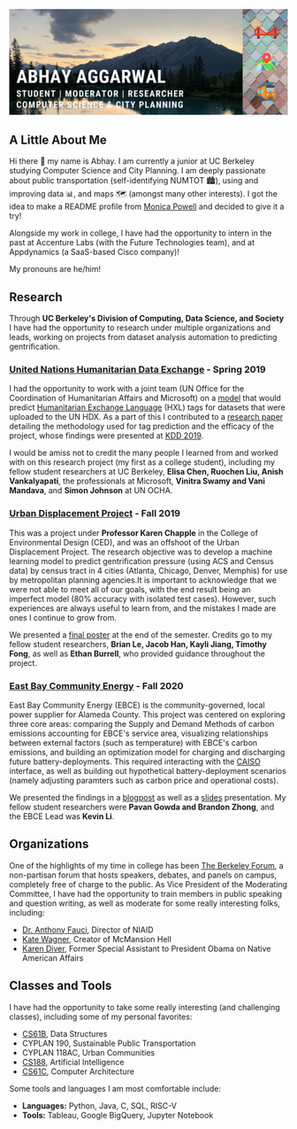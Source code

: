 
<img src="images/GithubCoverPhoto.png">

## A Little About Me
Hi there 👋 my name is Abhay. I am currently a junior at UC Berkeley studying Computer Science and City Planning. I am deeply passionate about public transportation (self-identifying NUMTOT 🏙), using and improving data 📊, and maps 🗺 (amongst many other interests). I got the idea to make a README profile from [Monica Powell](https://www.aboutmonica.com/blog/how-to-create-a-github-profile-readme) and decided to give it a try!

Alongside my work in college, I have had the opportunity to intern in the past at Accenture Labs (with the Future Technologies team), and at Appdynamics (a SaaS-based Cisco company)!

My pronouns are he/him!

## Research

Through **UC Berkeley's Division of Computing, Data Science, and Society** I have had the opportunity to research under multiple organizations and leads, working on projects from dataset analysis automation to predicting gentrification.

### [United Nations Humanitarian Data Exchange](https://data.humdata.org/) - Spring 2019
I had the opportunity to work with a joint team (UN Office for the Coordination of Humanitarian Affairs and Microsoft) on a [model](https://github.com/humanitarian-data-collaboration/hdx-python-model) that would predict [Humanitarian Exchange Language](https://hxlstandard.org/) (HXL) tags for datasets that were uploaded to the UN HDX. As a part of this I contributed to a [research paper](https://www.kdd.org/kdd2019/docs/Humanitarian_Data_tagging_KDD2019_SocialImpactTrack_HXLTagPrediction.pdf) detailing the methodology used for tag prediction and the efficacy of the project, whose findings were presented at [KDD 2019](https://www.kdd.org/kdd2019/).

I would be amiss not to credit the many people I learned from and worked with on this research project (my first as a college student), including my fellow student researchers at UC Berkeley, **Elisa Chen, Ruochen Liu, Anish Vankalyapati**, the professionals at Microsoft, **Vinitra Swamy and Vani Mandava**, and **Simon Johnson** at UN OCHA. 

### [Urban Displacement Project](https://www.urbandisplacement.org/) - Fall 2019
This was a project under **Professor Karen Chapple** in the College of Environmental Design (CED), and was an offshoot of the Urban Displacement Project. The research objective was to develop a machine learning model to predict gentrification pressure (using ACS and Census data) by census tract in 4 cities (Atlanta, Chicago, Denver, Memphis) for use by metropolitan planning agencies.It is important to acknowledge that we were not able to meet all of our goals, with the end result being an imperfect model (80% accuracy with isolated test cases). However, such experiences are always useful to learn from, and the mistakes I made are ones I continue to grow from.

We presented a [final poster](https://docs.google.com/presentation/d/10NM98DpzLcqUNOqGOeswrT13YiWSuY88ThW1OLJqEJg/edit#slide=id.g25659b536c_2_6) at the end of the semester. Credits go to my fellow student researchers, **Brian Le, Jacob Han, Kayli Jiang, Timothy Fong**, as well as **Ethan Burrell**, who provided guidance throughout the project.

### [East Bay Community Energy](https://ebce.org/) - Fall 2020
East Bay Community Energy (EBCE) is the community-governed, local power supplier for Alameda County. This project was centered on exploring three core areas: comparing the Supply and Demand Methods of carbon emissions accounting for EBCE's service area, visualizing relationships between external factors (such as temperature) with EBCE's carbon emissions, and building an optimization model for charging and discharging future battery-deployments. This required interacting with the [CAISO](http://www.caiso.com/Pages/default.aspx) interface, as well as building out hypothetical battery-deployment scenarios (namely adjusting paramters such as carbon price and operational costs). 

We presented the findings in a [blogpost](https://github.com/abhaykaggarwal/blogpost) as well as a [slides](https://docs.google.com/presentation/d/1lkici9MwaAN0F7h1o_5fEBMWkgntbqa_lomttmGVMf0/edit?usp=sharing) presentation. My fellow student researchers were **Pavan Gowda and Brandon Zhong**, and the EBCE Lead was **Kevin Li**. 

## Organizations

One of the highlights of my time in college has been [The Berkeley Forum](https://berkeleyforum.org/), a non-partisan forum that hosts speakers, debates, and panels on campus, completely free of charge to the public. As Vice President of the Moderating Committee, I have had the opportunity to train members in public speaking and question writing, as well as moderate for some really interesting folks, including:

- [Dr. Anthony Fauci](https://www.youtube.com/watch?v=8zxkvXcROS0&t=579s), Director of NIAID
- [Kate Wagner](https://www.facebook.com/berkeleyforum/videos/390362598390099), Creator of McMansion Hell
- [Karen Diver](https://www.facebook.com/berkeleyforum/videos/381620866076629), Former Special Assistant to President Obama on Native American Affairs

## Classes and Tools
I have had the opportunity to take some really interesting (and challenging classes), including some of my personal favorites:
- [CS61B](https://inst.eecs.berkeley.edu/~cs61b/fa19/), Data Structures
- CYPLAN 190, Sustainable Public Transportation
- CYPLAN 118AC, Urban Communities
- [CS188](https://inst.eecs.berkeley.edu/~cs188/fa20/), Artificial Intelligence
- [CS61C](https://cs61c.org/fa20/), Computer Architecture

Some tools and languages I am most comfortable include:
- **Languages:** Python, Java, C, SQL, RISC-V
- **Tools:** Tableau, Google BigQuery, Jupyter Notebook

<!--
**abhaykaggarwal/abhaykaggarwal** is a ✨ _special_ ✨ repository because its `README.md` (this file) appears on your GitHub profile.

Here are some ideas to get you started:

- 🔭 I’m currently working on ...
- 🌱 I’m currently learning ...
- 👯 I’m looking to collaborate on ...
- 🤔 I’m looking for help with ...
- 💬 Ask me about ...
- 📫 How to reach me: ...
- 😄 Pronouns: ...
- ⚡ Fun fact: ...
-->
